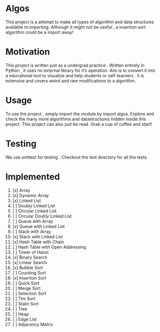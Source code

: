 # Algos
This project is a attempt to make all types of algorithm and data structures available to importing. Although it might not be useful , a insertion sort algorithm could be a import away!

# Motivation
This project is written just as a undergrad practice . Written entirely in Python , it uses no external library for it’s operation. Aim is to convert it into a educational tool to visualize and help students or self-learners . It is extensive and covers weird and rare modifications to a algorithm.

# Usage
To use the project , simply import the module by import algos. Explore and check the many more algorithms and datastructures hidden inside this project. This project can also just be read. Grab a cup of coffee and start!

# Testing
We use unittest for testing . Checkout the test directory for all the tests.

# Implemented
1. [x] Array
2. [x] Dynamic Array
3. [x] Linked List
4. [ ] Doubly Linked List
5. [ ] Circular Linked List
6. [ ] Circular Doubly Linked List
7. [ ] Queue with Array
8. [x] Queue with Linked List
9. [ ] Stack with Array
10. [x] Stack with Linked List
11. [x] Hash Table with Chain
12. [ ] Hash Table with Open Addressing
13. [ ] Tower of Hanoi
14. [x] Binary Search
15. [x] Linear Search
16. [x] Bubble Sort
17. [ ] Counting Sort
18. [x] Insertion Sort
19. [ ] Quick Sort
20. [ ] Merge Sort
21. [ ] Selection Sort
22. [ ] Tim Sort
23. [ ] Stalin Sort
24. [ ] Tree
25. [ ] Heap
26. [ ] Edge List
27. [ ] Adjacency Matrix
